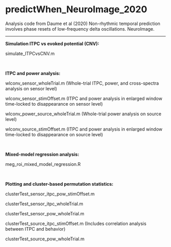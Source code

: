 # predictWhen_NeuroImage_2020

Analysis code from Daume et al (2020) Non-rhythmic temporal prediction involves phase resets of low-frequency delta oscillations. NeuroImage.

--------------------------------------------

<b> Simulation ITPC vs evoked potential (CNV): </b>

simulate_ITPCvsCNV.m 

<br>

<b> ITPC and power analysis:</b> 

wlconv_sensor_wholeTrial.m        (Whole-trial ITPC, power, and cross-spectra analysis on sensor level)

wlconv_sensor_stimOffset.m        (ITPC and power analysis in enlarged window time-locked to disappearance on sensor level)

wlconv_power_source_wholeTrial.m  (Whole-trial power analysis on source level)

wlconv_source_stimOffset.m        (ITPC and power analysis in enlarged window time-locked to disappearance on source level)

<br>

<b> Mixed-model regression analysis: </b>

meg_roi_mixed_model_regression.R


<br>

<b> Plotting and cluster-based permutation statistics: </b>

clusterTest_sensor_itpc_pow_stimOffset.m

clusterTest_sensor_itpc_wholeTrial.m

clusterTest_sensor_pow_wholeTrial.m

clusterTest_source_itpc_stimOffset.m (Includes correlation analysis between ITPC and behavior)

clusterTest_source_pow_wholeTrial.m





